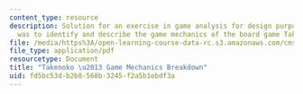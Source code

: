 ```yaml
---
content_type: resource
description: Solution for an exercise in game analysis for design purposes. The task
  was to identify and describe the game mechanics of the board game Takenoko.
file: /media/https%3A/open-learning-course-data-rc.s3.amazonaws.com/cms-301-introduction-to-game-design-methods-spring-2016/fd5bc53db2b8568b3245f2a5b1ebdf3a_MITCMS_301S16_Assign2_Sol.pdf
file_type: application/pdf
resourcetype: Document
title: "Takenoko \u2013 Game Mechanics Breakdown"
uid: fd5bc53d-b2b8-568b-3245-f2a5b1ebdf3a
---
```

